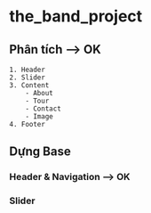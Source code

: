 # the_band_project

## Phân tích --> OK

    1. Header
    2. Slider
    3. Content
        - About
        - Tour
        - Contact
        - Image
    4. Footer

## Dựng Base

### Header & Navigation --> OK

### Slider
